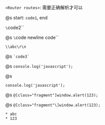 `<Router routes>`: 需要正确解析才可以

@s
start: `code1`, end

`\`code2\``

@s
`\`code 
newline code\``

`\\abc\r\n`

@s
`` `code3` ``

@s
``
console.log('javascript');
``

@s
```
console.log('javascript');
```

@s
`@[class="fragment"]window.alert(123);`

@s
`@[class="fragment"\]window.alert(123);`

```
* abc
* 123
